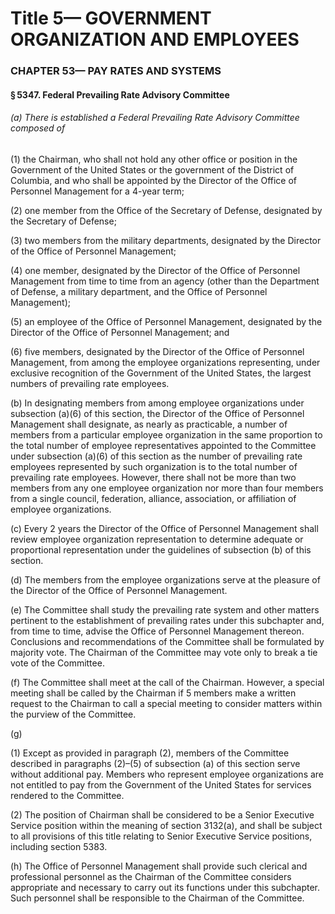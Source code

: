 
# Title 5— GOVERNMENT ORGANIZATION AND EMPLOYEES
### CHAPTER 53— PAY RATES AND SYSTEMS
#### § 5347. Federal Prevailing Rate Advisory Committee
###### (a) There is established a Federal Prevailing Rate Advisory Committee composed of

(1) the Chairman, who shall not hold any other office or position in the Government of the United States or the government of the District of Columbia, and who shall be appointed by the Director of the Office of Personnel Management for a 4-year term;

(2) one member from the Office of the Secretary of Defense, designated by the Secretary of Defense;

(3) two members from the military departments, designated by the Director of the Office of Personnel Management;

(4) one member, designated by the Director of the Office of Personnel Management from time to time from an agency (other than the Department of Defense, a military department, and the Office of Personnel Management);

(5) an employee of the Office of Personnel Management, designated by the Director of the Office of Personnel Management; and

(6) five members, designated by the Director of the Office of Personnel Management, from among the employee organizations representing, under exclusive recognition of the Government of the United States, the largest numbers of prevailing rate employees.

(b) In designating members from among employee organizations under subsection (a)(6) of this section, the Director of the Office of Personnel Management shall designate, as nearly as practicable, a number of members from a particular employee organization in the same proportion to the total number of employee representatives appointed to the Committee under subsection (a)(6) of this section as the number of prevailing rate employees represented by such organization is to the total number of prevailing rate employees. However, there shall not be more than two members from any one employee organization nor more than four members from a single council, federation, alliance, association, or affiliation of employee organizations.

(c) Every 2 years the Director of the Office of Personnel Management shall review employee organization representation to determine adequate or proportional representation under the guidelines of subsection (b) of this section.

(d) The members from the employee organizations serve at the pleasure of the Director of the Office of Personnel Management.

(e) The Committee shall study the prevailing rate system and other matters pertinent to the establishment of prevailing rates under this subchapter and, from time to time, advise the Office of Personnel Management thereon. Conclusions and recommendations of the Committee shall be formulated by majority vote. The Chairman of the Committee may vote only to break a tie vote of the Committee.

(f) The Committee shall meet at the call of the Chairman. However, a special meeting shall be called by the Chairman if 5 members make a written request to the Chairman to call a special meeting to consider matters within the purview of the Committee.

(g)

(1) Except as provided in paragraph (2), members of the Committee described in paragraphs (2)–(5) of subsection (a) of this section serve without additional pay. Members who represent employee organizations are not entitled to pay from the Government of the United States for services rendered to the Committee.

(2) The position of Chairman shall be considered to be a Senior Executive Service position within the meaning of section 3132(a), and shall be subject to all provisions of this title relating to Senior Executive Service positions, including section 5383.

(h) The Office of Personnel Management shall provide such clerical and professional personnel as the Chairman of the Committee considers appropriate and necessary to carry out its functions under this subchapter. Such personnel shall be responsible to the Chairman of the Committee.
